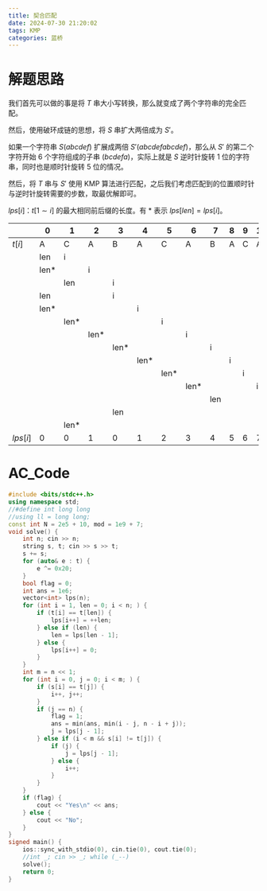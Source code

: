```yaml
---
title: 契合匹配
date: 2024-07-30 21:20:02
tags: KMP
categories: 蓝桥
---
```


# 解题思路

我们首先可以做的事是将 $T$ 串大小写转换，那么就变成了两个字符串的完全匹配。

然后，使用破环成链的思想，将 $S$ 串扩大两倍成为 $S'$。

如果一个字符串 $S(abcdef)$ 扩展成两倍 $S'(abcdefabcdef)$，那么从 $S'$ 的第二个字符开始 $6$ 个字符组成的子串 $(bcdefa)$，实际上就是 $S$ 逆时针旋转 $1$ 位的字符串，同时也是顺时针旋转 $5$ 位的情况。

然后，将 $T$ 串与 $S'$ 使用 KMP 算法进行匹配，之后我们考虑匹配到的位置顺时针与逆时针旋转需要的步数，取最优解即可。

$lps[i]$：$t[1\sim i]$ 的最大相同前后缀的长度。有 * 表示 $lps[len]=lps[i]$。

|          | 0    | 1    | 2    | 3    | 4    | 5    | 6    | 7   | 8   | 9   | 10  | 11  |
| -------- | ---- | ---- | ---- | ---- | ---- | ---- | ---- | --- | --- | --- | --- | --- |
| $t[i]$   | A    | C    | A    | B    | A    | C    | A    | B   | A   | C   | A   | C   |
|          | len  | i    |      |      |      |      |      |     |     |     |     |     |
|          | len* |      | i    |      |      |      |      |     |     |     |     |     |
|          |      | len  |      | i    |      |      |      |     |     |     |     |     |
|          | len  |      |      | i    |      |      |      |     |     |     |     |     |
|          | len* |      |      |      | i    |      |      |     |     |     |     |     |
|          |      | len* |      |      |      | i    |      |     |     |     |     |     |
|          |      |      | len* |      |      |      | i    |     |     |     |     |     |
|          |      |      |      | len* |      |      |      | i   |     |     |     |     |
|          |      |      |      |      | len* |      |      |     | i   |     |     |     |
|          |      |      |      |      |      | len* |      |     |     | i   |     |     |
|          |      |      |      |      |      |      | len* |     |     |     | i   |     |
|          |      |      |      |      |      |      |      | len |     |     |     | i   |
|          |      |      |      | len  |      |      |      |     |     |     |     | i   |
|          |      | len* |      |      |      |      |      |     |     |     |     | i   |
| $lps[i]$ | 0    | 0    | 1    | 0    | 1    | 2    | 3    | 4   | 5   | 6   | 7   | 2   |

# AC_Code

```cpp
#include <bits/stdc++.h>
using namespace std;
//#define int long long
//using ll = long long;
const int N = 2e5 + 10, mod = 1e9 + 7;
void solve() {
    int n; cin >> n;
    string s, t; cin >> s >> t;
    s += s;
    for (auto& e : t) {
        e ^= 0x20;
    }
    bool flag = 0;
    int ans = 1e6;
    vector<int> lps(n);
    for (int i = 1, len = 0; i < n; ) {
        if (t[i] == t[len]) {
            lps[i++] = ++len;
        } else if (len) {
            len = lps[len - 1];
        } else {
            lps[i++] = 0;
        }
    }
    int m = n << 1;
    for (int i = 0, j = 0; i < m; ) {
        if (s[i] == t[j]) {
            i++, j++;
        }
        if (j == n) {
            flag = 1;
            ans = min(ans, min(i - j, n - i + j));
            j = lps[j - 1];
        } else if (i < m && s[i] != t[j]) {
            if (j) {
                j = lps[j - 1];
            } else {
                i++;
            }
        }
    }
    if (flag) {
        cout << "Yes\n" << ans;
    } else {
        cout << "No";
    }
}
signed main() {
    ios::sync_with_stdio(0), cin.tie(0), cout.tie(0);
    //int _; cin >> _; while (_--)
    solve();
    return 0;
}
```